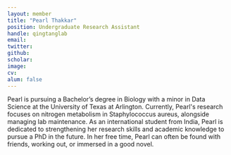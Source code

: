 ```yaml
---
layout: member
title: "Pearl Thakkar"
position: Undergraduate Research Assistant 
handle: qingtanglab
email: 
twitter:
github: 
scholar: 
image: 
cv: 
alum: false
---
```

Pearl is pursuing a Bachelor’s degree in Biology with a minor in Data Science at the University of Texas at Arlington. Currently, Pearl's research focuses on nitrogen metabolism in Staphylococcus aureus, alongside managing lab maintenance. As an international student from India, Pearl is dedicated to strengthening her research skills and academic knowledge to pursue a PhD in the future. In her free time, Pearl can often be found with friends, working out, or immersed in a good novel.



